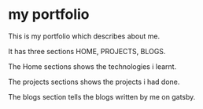 # my portfolio
This is my portfolio which describes about me.
<p>It has three sections HOME, PROJECTS, BLOGS.</p>
<p>The Home sections shows the technologies i learnt.</p>
<p>The projects sections shows the projects i had done.<p/>
<p>The blogs section tells the blogs written by me on gatsby.</p>

